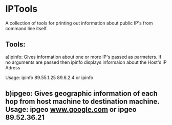 # IPTools
A collection of tools  for printing out information  about public IP's from command line itself.

Tools:
---------------------------------------------------------------------------------------------------------------------------------
a)ipinfo: Gives information about one or more IP's passed as parmeters. If no arguments are passed then  ipinfo displays informaion about the Host's IP Adress

Usage: 
ipinfo 89.55.1.25 89.6.2.4
or 
ipinfo 

b)ipgeo: Gives geographic information of each  hop from host machine to destination machine.
Usage: 
ipgeo www.google.com   or ipgeo 89.52.36.21       
---------------------------------------------------------------------------------------------------------------------------------
